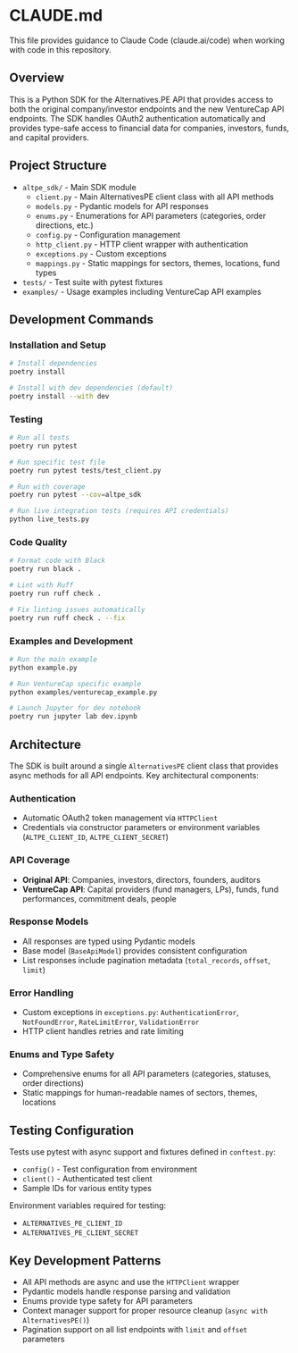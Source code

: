 # CLAUDE.md

This file provides guidance to Claude Code (claude.ai/code) when working with code in this repository.

## Overview

This is a Python SDK for the Alternatives.PE API that provides access to both the original company/investor endpoints and the new VentureCap API endpoints. The SDK handles OAuth2 authentication automatically and provides type-safe access to financial data for companies, investors, funds, and capital providers.

## Project Structure

- `altpe_sdk/` - Main SDK module
  - `client.py` - Main AlternativesPE client class with all API methods
  - `models.py` - Pydantic models for API responses
  - `enums.py` - Enumerations for API parameters (categories, order directions, etc.)
  - `config.py` - Configuration management
  - `http_client.py` - HTTP client wrapper with authentication
  - `exceptions.py` - Custom exceptions
  - `mappings.py` - Static mappings for sectors, themes, locations, fund types
- `tests/` - Test suite with pytest fixtures
- `examples/` - Usage examples including VentureCap API examples

## Development Commands

### Installation and Setup

```bash
# Install dependencies
poetry install

# Install with dev dependencies (default)
poetry install --with dev
```

### Testing

```bash
# Run all tests
poetry run pytest

# Run specific test file
poetry run pytest tests/test_client.py

# Run with coverage
poetry run pytest --cov=altpe_sdk

# Run live integration tests (requires API credentials)
python live_tests.py
```

### Code Quality

```bash
# Format code with Black
poetry run black .

# Lint with Ruff
poetry run ruff check .

# Fix linting issues automatically
poetry run ruff check . --fix
```

### Examples and Development

```bash
# Run the main example
python example.py

# Run VentureCap specific example
python examples/venturecap_example.py

# Launch Jupyter for dev notebook
poetry run jupyter lab dev.ipynb
```

## Architecture

The SDK is built around a single `AlternativesPE` client class that provides async methods for all API endpoints. Key architectural components:

### Authentication

- Automatic OAuth2 token management via `HTTPClient`
- Credentials via constructor parameters or environment variables (`ALTPE_CLIENT_ID`, `ALTPE_CLIENT_SECRET`)

### API Coverage

- **Original API**: Companies, investors, directors, founders, auditors
- **VentureCap API**: Capital providers (fund managers, LPs), funds, fund performances, commitment deals, people

### Response Models

- All responses are typed using Pydantic models
- Base model (`BaseApiModel`) provides consistent configuration
- List responses include pagination metadata (`total_records`, `offset`, `limit`)

### Error Handling

- Custom exceptions in `exceptions.py`: `AuthenticationError`, `NotFoundError`, `RateLimitError`, `ValidationError`
- HTTP client handles retries and rate limiting

### Enums and Type Safety

- Comprehensive enums for all API parameters (categories, statuses, order directions)
- Static mappings for human-readable names of sectors, themes, locations

## Testing Configuration

Tests use pytest with async support and fixtures defined in `conftest.py`:

- `config()` - Test configuration from environment
- `client()` - Authenticated test client
- Sample IDs for various entity types

Environment variables required for testing:

- `ALTERNATIVES_PE_CLIENT_ID`
- `ALTERNATIVES_PE_CLIENT_SECRET`

## Key Development Patterns

- All API methods are async and use the `HTTPClient` wrapper
- Pydantic models handle response parsing and validation
- Enums provide type safety for API parameters
- Context manager support for proper resource cleanup (`async with AlternativesPE()`)
- Pagination support on all list endpoints with `limit` and `offset` parameters
